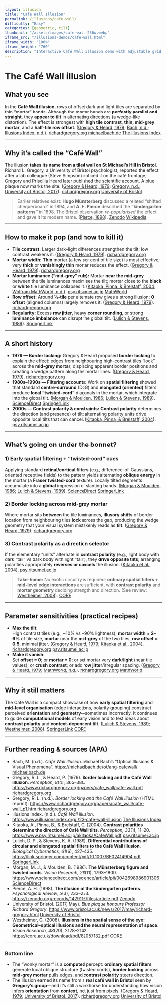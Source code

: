 ```yaml
---
layout: illusion
title: "Café Wall Illusion"
permalink: /illusions/cafe-wall/
difficulty: "Easy"
categories: [geometric, tilt]
thumbnail: "/assets/images/cafe-wall-256w.webp"
iframe_src: "/illusions-demos/cafe-wall.html"
iframe_width: "100%"
iframe_height: "760"
description: "Interactive Café Wall illusion demo with adjustable grid, mortar and offset parameters to explore illusion strength."
---
```


# The Café Wall illusion

## What you see

In the **Café Wall illusion**, rows of offset dark and light tiles are separated by thin “mortar” bands. Although the mortar bands are **perfectly parallel and straight**, they **appear to tilt** in alternating directions (a wedge-like distortion). The effect is strongest with **high tile contrast**, **thin, mid-grey mortar**, and a **half-tile row offset**. ([Gregory & Heard, 1979](https://www.richardgregory.org/papers/cafe_wall/cafe-wall.pdf); [Bach, n.d.](https://michaelbach.de/ot/ang-cafewall/); [Illusions Index, n.d.](https://www.illusionsindex.org/i/23-cafe-wall-illusion)).  [richardgregory.org](https://www.richardgregory.org/papers/cafe_wall/cafe-wall.pdf) [michaelbach.de](https://michaelbach.de/ot/ang-cafewall/) [The Illusions Index](https://www.illusionsindex.org/i/23-cafe-wall-illusion)

---

## Why it’s called the “Café Wall”

The illusion **takes its name from a tiled wall on St Michael’s Hill in Bristol**. Richard L. Gregory, a University of Bristol psychologist, reported the effect after a lab colleague (Steve Simpson) noticed it on the café frontage; Gregory and Priscilla Heard later published the scientific account. A blue plaque now marks the site. ([Gregory & Heard, 1979](https://www.richardgregory.org/papers/cafe_wall/cafe-wall.pdf); [Gregory, n.d.](https://www.richardgregory.org/papers/cafe_wall/cafe-wall_p1.htm); [University of Bristol, 2017](https://www.bristol.ac.uk/news/2017/may/richard-gregory.html)).  [richardgregory.org](https://www.richardgregory.org/papers/cafe_wall/cafe-wall.pdf) [University of Bristol](https://www.bristol.ac.uk/news/2017/may/richard-gregory.html)

> Earlier relatives exist: **Hugo Münsterberg** discussed a related “shifted chequerboard” in 1894, and **A. H. Pierce** described the **“kindergarten patterns”** in 1898. The Bristol observation *re-popularised* the effect and gave it its modern name. ([Pierce, 1898](https://zenodo.org/records/1429116/files/article.pdf)).  [Zenodo](https://zenodo.org/records/1429116/files/article.pdf) [Wikipedia](https://en.wikipedia.org/wiki/Caf%C3%A9_wall_illusion)

---

## How to make it pop (and how to kill it)

- **Tile contrast:** Larger dark–light differences strengthen the tilt; low contrast weakens it. ([Gregory & Heard, 1979](https://www.richardgregory.org/papers/cafe_wall/cafe-wall.pdf)).  [richardgregory.org](https://www.richardgregory.org/papers/cafe_wall/cafe-wall.pdf)  
- **Mortar width:** **Thin** mortar (a few per cent of tile size) is most effective; very **thick** or **vanishingly thin** mortar reduces the effect. ([Gregory & Heard, 1979](https://www.richardgregory.org/papers/cafe_wall/cafe-wall.pdf)).  [richardgregory.org](https://www.richardgregory.org/papers/cafe_wall/cafe-wall_p2.htm)  
- **Mortar luminance (“mid-grey” rule):** Mortar **near the mid-grey** between the tile luminances maximises the tilt; mortar close to the **black** or **white** tile luminance collapses it. ([Kitaoka, Pinna, & Brelstaff, 2004](https://www.psy.ritsumei.ac.jp/akitaoka/CafeWall.pdf); [Wolfram MathWorld, n.d.](https://mathworld.wolfram.com/CafeWallIllusion.html)).  [psy.ritsumei.ac.jp](https://www.psy.ritsumei.ac.jp/akitaoka/CafeWall.pdf) [MathWorld](https://mathworld.wolfram.com/CafeWallIllusion.html)  
- **Row offset:** Around **½-tile** per alternate row gives a strong illusion; **0 offset** (aligned columns) largely removes it. ([Gregory & Heard, 1979](https://www.richardgregory.org/papers/cafe_wall/cafe-wall.pdf)).  [richardgregory.org](https://www.richardgregory.org/papers/cafe_wall/cafe-wall.pdf)  
- **Regularity:** Excess **row jitter**, heavy **corner rounding**, or strong **luminance imbalance** can disrupt the global tilt. ([Lulich & Stevens, 1989](https://link.springer.com/content/pdf/10.1007/BF02414904.pdf)).  [SpringerLink](https://link.springer.com/content/pdf/10.1007/BF02414904.pdf)

---

## A short history

- **1979 — Border locking:** Gregory & Heard proposed **border locking** to explain the effect: edges from neighbouring high-contrast tiles “lock” across the **mid-grey mortar**, displacing apparent border positions and creating a wedge pattern along the mortar lines. ([Gregory & Heard, 1979](https://www.richardgregory.org/papers/cafe_wall/cafe-wall.pdf)).  [richardgregory.org](https://www.richardgregory.org/papers/cafe_wall/cafe-wall.pdf)  
- **1980s–1990s — Filtering accounts:** Work on **spatial filtering** showed that standard **centre–surround** (DoG) and **elongated (oriented)** filters produce **local “twisted-cord”** diagonals in the mortar, which integrate into the global tilt. ([Morgan & Moulden, 1986](https://www.sciencedirect.com/science/article/pii/0042698986901306); [Lulich & Stevens, 1989](https://link.springer.com/content/pdf/10.1007/BF02414904.pdf)).  [ScienceDirect](https://www.sciencedirect.com/science/article/pii/0042698986901306) [SpringerLink](https://link.springer.com/content/pdf/10.1007/BF02414904.pdf)  
- **2000s — Contrast polarity & constraints:** **Contrast polarity** determines the direction (and presence) of tilt: alternating polarity units drive opposite local tilts that can cancel. ([Kitaoka, Pinna, & Brelstaff, 2004](https://www.psy.ritsumei.ac.jp/akitaoka/CafeWall.pdf)).  [psy.ritsumei.ac.jp](https://www.psy.ritsumei.ac.jp/akitaoka/CafeWall.pdf)

---

## What’s going on under the bonnet?

### 1) Early spatial filtering + “twisted-cord” cues  
Applying standard **retinal/cortical filters** (e.g., difference-of-Gaussians, oriented receptive fields) to the pattern yields alternating **oblique energy** in the mortar (a **Fraser twisted-cord** texture). Locally tilted segments accumulate into a **global** impression of slanting bands. ([Morgan & Moulden, 1986](https://www.sciencedirect.com/science/article/pii/0042698986901306); [Lulich & Stevens, 1989](https://link.springer.com/content/pdf/10.1007/BF02414904.pdf)).  [ScienceDirect](https://www.sciencedirect.com/science/article/pii/0042698986901306) [SpringerLink](https://link.springer.com/content/pdf/10.1007/BF02414904.pdf)

### 2) Border locking across mid-grey mortar  
Where mortar sits **between** the tile luminances, **illusory shifts** of border location from neighbouring tiles **lock** across the gap, producing the wedge geometry that your visual system mistakenly reads as **tilt**. ([Gregory & Heard, 1979](https://www.richardgregory.org/papers/cafe_wall/cafe-wall.pdf)).  [richardgregory.org](https://www.richardgregory.org/papers/cafe_wall/cafe-wall.pdf)

### 3) Contrast polarity as a direction selector  
If the elementary “units” alternate in **contrast polarity** (e.g., light body with dark “tail” vs dark body with light “tail”), they **drive opposite tilts**; arranging polarities appropriately **reverses or cancels** the illusion. ([Kitaoka et al., 2004](https://www.psy.ritsumei.ac.jp/akitaoka/CafeWall.pdf)).  [psy.ritsumei.ac.jp](https://www.psy.ritsumei.ac.jp/akitaoka/CafeWall.pdf)

> **Take-home:** No exotic circuitry is required; **ordinary spatial filters + mid-level edge interactions** are sufficient, with **contrast polarity** and **mortar geometry** deciding strength and direction. (See review: [Westheimer, 2008](https://core.ac.uk/download/pdf/82057132.pdf)).  [CORE](https://core.ac.uk/download/pdf/82057132.pdf)

---

## Parameter sensitivities (practical recipes)

- **Max the tilt**:  
  High contrast tiles (e.g., ~10% vs ~90% lightness), **mortar width** ≈ **2–6%** of tile size, **mortar** near the **mid-grey** of the two tiles, **row offset** ≈ **0.5**, minimal jitter. ([Gregory & Heard, 1979](https://www.richardgregory.org/papers/cafe_wall/cafe-wall.pdf); [Kitaoka et al., 2004](https://www.psy.ritsumei.ac.jp/akitaoka/CafeWall.pdf)).  [richardgregory.org](https://www.richardgregory.org/papers/cafe_wall/cafe-wall_p2.htm) [psy.ritsumei.ac.jp](https://www.psy.ritsumei.ac.jp/akitaoka/CafeWall.pdf)  
- **Make it vanish**:  
  Set **offset = 0**; or **mortar = 0**; or set mortar very **dark**/**light** (near tile values); or **crush contrast**; or add **row jitter**/irregular spacing. ([Gregory & Heard, 1979](https://www.richardgregory.org/papers/cafe_wall/cafe-wall.pdf); [MathWorld, n.d.](https://mathworld.wolfram.com/CafeWallIllusion.html)).  [richardgregory.org](https://www.richardgregory.org/papers/cafe_wall/cafe-wall.pdf) [MathWorld](https://mathworld.wolfram.com/CafeWallIllusion.html)

---

## Why it still matters

The Café Wall is a compact showcase of how **early spatial filtering** and **mid-level organisation** (edge interactions, polarity grouping) construct perceived **orientation** and **geometry**—sometimes incorrectly. It continues to guide **computational models** of early vision and to test ideas about **contrast polarity** and **context-dependent tilt**. ([Lulich & Stevens, 1989](https://link.springer.com/content/pdf/10.1007/BF02414904.pdf); [Westheimer, 2008](https://core.ac.uk/download/pdf/82057132.pdf)).  [SpringerLink](https://link.springer.com/content/pdf/10.1007/BF02414904.pdf) [CORE](https://core.ac.uk/download/pdf/82057132.pdf)

---

## Further reading & sources (APA)

- Bach, M. (n.d.). *Café Wall illusion*. Michael Bach’s “Optical Illusions & Visual Phenomena”. https://michaelbach.de/ot/ang-cafewall/   [michaelbach.de](https://michaelbach.de/ot/ang-cafewall/)  
- Gregory, R. L., & Heard, P. (1979). **Border locking and the Café Wall illusion**. *Perception, 8*(4), 365–380. https://www.richardgregory.org/papers/cafe_wall/cafe-wall.pdf   [richardgregory.org](https://www.richardgregory.org/papers/cafe_wall/cafe-wall.pdf)  
- Gregory, R. L. (n.d.). *Border locking and the Café Wall illusion* (HTML reprint). https://www.richardgregory.org/papers/cafe_wall/cafe-wall_p1.htm   [richardgregory.org](https://www.richardgregory.org/papers/cafe_wall/cafe-wall_p1.htm)  
- Illusions Index. (n.d.). *Café Wall illusion*. https://www.illusionsindex.org/i/23-cafe-wall-illusion   [The Illusions Index](https://www.illusionsindex.org/i/23-cafe-wall-illusion)  
- Kitaoka, A., Pinna, B., & Brelstaff, G. (2004). **Contrast polarities determine the direction of Café Wall tilts**. *Perception, 33*(1), 11–20. https://www.psy.ritsumei.ac.jp/akitaoka/CafeWall.pdf   [psy.ritsumei.ac.jp](https://www.psy.ritsumei.ac.jp/akitaoka/CafeWall.pdf)  
- Lulich, D. P., & Stevens, K. A. (1989). **Differential contributions of circular and elongated spatial filters to the Café Wall illusion**. *Biological Cybernetics, 61*(6), 427–435. https://link.springer.com/content/pdf/10.1007/BF02414904.pdf   [SpringerLink](https://link.springer.com/content/pdf/10.1007/BF02414904.pdf)  
- Morgan, M. J., & Moulden, B. (1986). **The Münsterberg figure and twisted cords**. *Vision Research, 26*(11), 1793–1800. https://www.sciencedirect.com/science/article/pii/0042698986901306   [ScienceDirect](https://www.sciencedirect.com/science/article/pii/0042698986901306)  
- Pierce, A. H. (1898). **The illusion of the kindergarten patterns**. *Psychological Review, 5*(3), 233–253. https://zenodo.org/records/1429116/files/article.pdf   [Zenodo](https://zenodo.org/records/1429116/files/article.pdf)  
- University of Bristol. (2017, May). *Blue plaque honours Professor Richard Gregory*. https://www.bristol.ac.uk/news/2017/may/richard-gregory.html   [University of Bristol](https://www.bristol.ac.uk/news/2017/may/richard-gregory.html)  
- Westheimer, G. (2008). **Illusions in the spatial sense of the eye: Geometrical–optical illusions and the neural representation of space**. *Vision Research, 48*(20), 2128–2142. https://core.ac.uk/download/pdf/82057132.pdf   [CORE](https://core.ac.uk/download/pdf/82057132.pdf)

---

### Bottom line

- The “wonky mortar” is a **computed** percept: **ordinary spatial filters** generate local oblique structure (twisted cords), **border locking** across **mid-grey mortar** pulls edges, and **contrast polarity** steers direction.  
- The illusion earned its name from a **real café wall in Bristol** seen by **Gregory’s group**—and it’s still a workhorse for understanding how vision infers **orientation** from **context**, not just from pixels. ([Gregory & Heard, 1979](https://www.richardgregory.org/papers/cafe_wall/cafe-wall.pdf); [University of Bristol, 2017](https://www.bristol.ac.uk/news/2017/may/richard-gregory.html)).  [richardgregory.org](https://www.richardgregory.org/papers/cafe_wall/cafe-wall.pdf) [University of Bristol](https://www.bristol.ac.uk/news/2017/may/richard-gregory.html)
